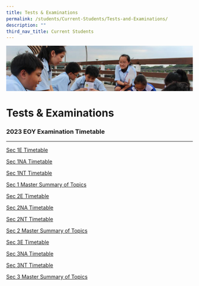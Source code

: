 ```yaml
---
title: Tests & Examinations
permalink: /students/Current-Students/Tests-and-Examinations/
description: ""
third_nav_title: Current Students
---
```

![](/images/Parentsbanner.jpg)

Tests & Examinations
====================

### 2023 EOY Examination Timetable
-------------------------
[Sec 1E Timetable](/files/2023%20eoy%20timetable_1exp.pdf)

[Sec 1NA Timetable](/files/2023%20eoy%20timetable_1na.pdf)

[Sec 1NT Timetable](/files/2023%20eoy%20timetable_1nt.pdf)

[Sec 1 Master Summary of Topics](/files/2023%20master%20summary%20of%20topic%20sec%201.pdf)

[Sec 2E Timetable](/files/2023%20eoy%20timetable_2exp.pdf)

[Sec 2NA Timetable](/files/2023%20eoy%20timetable_2na.pdf)

[Sec 2NT Timetable](/files/2023%20eoy%20timetable_2nt.pdf)

[Sec 2 Master Summary of Topics](/files/2023%20master%20summary%20of%20topic_sec%202.pdf)

[Sec 3E Timetable](/files/2023%20eoy%20timetable_3exp.pdf)

[Sec 3NA Timetable](/files/2023%20eoy%20timetable_3na.pdf)

[Sec 3NT Timetable](/files/2023%20eoy%20timetable_3nt.pdf)

[Sec 3 Master Summary of Topics](/files/2023%20master%20summary%20of%20topic_sec%203.pdf)